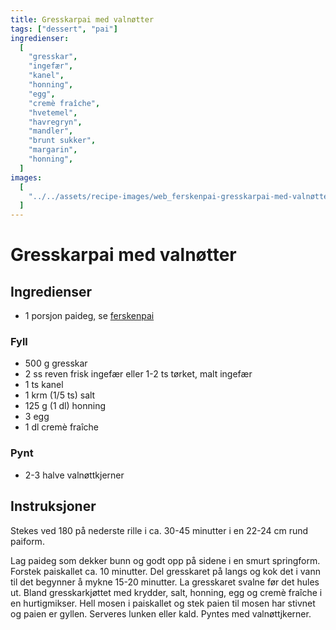 ```yaml
---
title: Gresskarpai med valnøtter
tags: ["dessert", "pai"]
ingredienser:
  [
    "gresskar",
    "ingefær",
    "kanel",
    "honning",
    "egg",
    "cremè fraîche",
    "hvetemel",
    "havregryn",
    "mandler",
    "brunt sukker",
    "margarin",
    "honning",
  ]
images:
  [
    "../../assets/recipe-images/web_ferskenpai-gresskarpai-med-valnøtter-plommepai-sesamfrøkake-med-kremtopp.jpg",
  ]
---
```


# Gresskarpai med valnøtter

## Ingredienser

- 1 porsjon paideg, se [ferskenpai](./ferskenpai)

### Fyll

- 500 g gresskar
- 2 ss reven frisk ingefær eller 1-2 ts tørket, malt ingefær
- 1 ts kanel
- 1 krm (1/5 ts) salt
- 125 g (1 dl) honning
- 3 egg
- 1 dl cremè fraîche

### Pynt

- 2-3 halve valnøttkjerner

## Instruksjoner

Stekes ved 180 på nederste rille i ca. 30-45 minutter i en 22-24 cm rund paiform.

Lag paideg som dekker bunn og godt opp på sidene i en smurt springform. Forstek paiskallet ca. 10 minutter. Del gresskaret på langs og kok det i vann til det begynner å mykne 15-20 minutter. La gresskaret svalne før det hules ut. Bland gresskarkjøttet med krydder, salt, honning, egg og cremè fraîche i en hurtigmikser. Hell mosen i paiskallet og stek paien til mosen har stivnet og paien er gyllen. Serveres lunken eller kald. Pyntes med valnøttjkerner.
